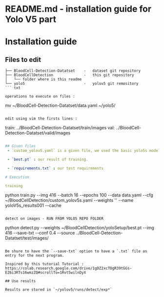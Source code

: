 # README.md - installation guide for Yolo V5 part

# Installation guide

## Files to edit
```
├── BloodCell-Detection-Datatset    -   dataset git repository
├── BloodCellDetection              -   this git repository
│   └── folder where is this readme
└── yolo5                           -   yolov5 git remository
``` txt

operations to execute on files : 

```
mv ~/BloodCell-Detection-Datatset/data.yaml ~/yolo5/
``` shell

edit using vim the firsts lines : 

```
train: ../BloodCell-Detection-Datatset/train/images
val: ../BloodCell-Detection-Datatset/valid/images
```.yaml

## Given files
 - `custom_yolov5.yaml` is a given file, we used the basic yolo5s model and added data information for classes.

 - `best.pt` : our result of training. 

 - `requirements.txt` : our test requirements

# Execution

training
```
python train.py --img 416 --batch 16 --epochs 100 --data data.yaml --cfg ~/BloodCellDetection/custom_yolov5s.yaml --weights '' --name yoloV5s_results001 --cache
```shell

detect on images - RUN FROM YOLO5 REPO FOLDER
```
python detect.py --weights ~/BloodCellDetection/yoloSetup/best.pt --img 416 --save-txt --conf 0.4 --source ../BloodCell-Detection-Datatset/test/images/
```shell

Be shure to have the `--save-txt` option to have a `.txt` file as entry for the next program.

Inspired by this tutorial Tutorial :
https://colab.research.google.com/drive/1gDZ2xcTOgR39tGGs-EZ6i3RTs16wmzZQ#scrollTo=1Rvt5wilnDyX

## Use results

Results are stored in `~/yolov5/runs/detect/exp*`
